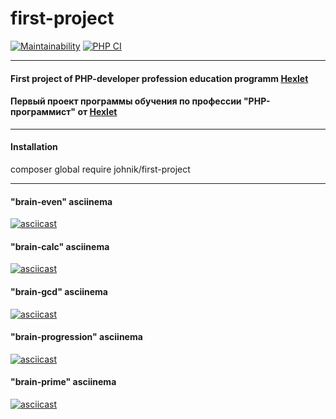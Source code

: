 # first-project

[![Maintainability](https://api.codeclimate.com/v1/badges/a99a88d28ad37a79dbf6/maintainability)](https://codeclimate.com/github/codeclimate/codeclimate/maintainability)
[![PHP CI](https://github.com/cryptobfund/php-project-lvl1/workflows/PHP%20CI/badge.svg)](https://github.com/cryptobfund/php-project-lvl1/actions)

---

#### First project of PHP-developer profession education programm [Hexlet](https://ru.hexlet.io/)
#### Первый проект программы обучения по профессии "PHP-программист" от [Hexlet](https://ru.hexlet.io/)

---

#### Installation
composer global require johnik/first-project

---

#### "brain-even" asciinema 
[![asciicast](https://asciinema.org/a/wPoDc5d9C61yoSajTU6b1lJLg.svg)](https://asciinema.org/a/wPoDc5d9C61yoSajTU6b1lJLg?speed=2&autoplay=1&size=small&theme=tango)

#### "brain-calc" asciinema
[![asciicast](https://asciinema.org/a/qcUouUPC6dBBrlKESZkZQlU2a.svg)](https://asciinema.org/a/qcUouUPC6dBBrlKESZkZQlU2a?speed=2&autoplay=1&size=small&theme=tango)

#### "brain-gcd" asciinema
[![asciicast](https://asciinema.org/a/qcUouUPC6dBBrlKESZkZQlU2a.svg)](https://asciinema.org/a/qcUouUPC6dBBrlKESZkZQlU2a?speed=2&autoplay=1&size=small&theme=tango)

#### "brain-progression" asciinema
[![asciicast](https://asciinema.org/a/MgyVmsOy6LlAaozH0PotPDoYq.svg)](https://asciinema.org/a/MgyVmsOy6LlAaozH0PotPDoYq?speed=2&autoplay=1&size=small&theme=tango)

#### "brain-prime" asciinema
[![asciicast](https://asciinema.org/a/dLkFJShDGsSAGqetLIdFkTUBj.svg)](https://asciinema.org/a/dLkFJShDGsSAGqetLIdFkTUBj?speed=2&autoplay=1&size=small&theme=tango)
